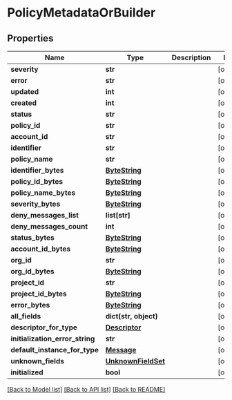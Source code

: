 # PolicyMetadataOrBuilder

## Properties
Name | Type | Description | Notes
------------ | ------------- | ------------- | -------------
**severity** | **str** |  | [optional] 
**error** | **str** |  | [optional] 
**updated** | **int** |  | [optional] 
**created** | **int** |  | [optional] 
**status** | **str** |  | [optional] 
**policy_id** | **str** |  | [optional] 
**account_id** | **str** |  | [optional] 
**identifier** | **str** |  | [optional] 
**policy_name** | **str** |  | [optional] 
**identifier_bytes** | [**ByteString**](ByteString.md) |  | [optional] 
**policy_id_bytes** | [**ByteString**](ByteString.md) |  | [optional] 
**policy_name_bytes** | [**ByteString**](ByteString.md) |  | [optional] 
**severity_bytes** | [**ByteString**](ByteString.md) |  | [optional] 
**deny_messages_list** | **list[str]** |  | [optional] 
**deny_messages_count** | **int** |  | [optional] 
**status_bytes** | [**ByteString**](ByteString.md) |  | [optional] 
**account_id_bytes** | [**ByteString**](ByteString.md) |  | [optional] 
**org_id** | **str** |  | [optional] 
**org_id_bytes** | [**ByteString**](ByteString.md) |  | [optional] 
**project_id** | **str** |  | [optional] 
**project_id_bytes** | [**ByteString**](ByteString.md) |  | [optional] 
**error_bytes** | [**ByteString**](ByteString.md) |  | [optional] 
**all_fields** | **dict(str, object)** |  | [optional] 
**descriptor_for_type** | [**Descriptor**](Descriptor.md) |  | [optional] 
**initialization_error_string** | **str** |  | [optional] 
**default_instance_for_type** | [**Message**](Message.md) |  | [optional] 
**unknown_fields** | [**UnknownFieldSet**](UnknownFieldSet.md) |  | [optional] 
**initialized** | **bool** |  | [optional] 

[[Back to Model list]](../README.md#documentation-for-models) [[Back to API list]](../README.md#documentation-for-api-endpoints) [[Back to README]](../README.md)

